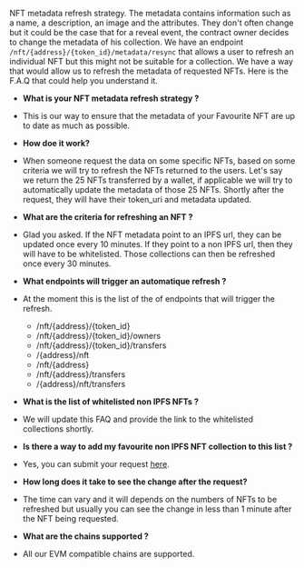 NFT metadata refresh strategy.
The metadata contains information such as a name, a description, an image and the attributes.
They don't often change but it could be the case that for a reveal event, the contract owner decides to change the metadata of his collection.
We have an endpoint `/nft/{address}/{token_id}/metadata/resync` that allows a user to refresh an individual NFT but this might not be suitable for a collection.
We have a way that would allow us to refresh the metadata of requested NFTs. 
Here is the F.A.Q that could help you understand it.

- **What is your NFT metadata refresh strategy ?**
- This is our way to ensure that the metadata of your Favourite NFT are up to date as much as possible.

- **How doe it work?**
- When someone request the data on some specific NFTs, based on some criteria we will try to refresh the NFTs returned to the users.
Let's say we return the 25 NFTs transferred by a wallet, if applicable we will try to automatically update the metadata of those 25 NFTs. Shortly after the request, they will have their token_uri and metadata updated.

- **What are the criteria for refreshing an NFT ?**
- Glad you asked. If the NFT metadata point to an IPFS url, they can be updated once every 10 minutes. If they point to a non IPFS url, then they will have to be whitelisted. Those collections can then be refreshed once every 30 minutes.

- **What endpoints will trigger an automatique refresh ?**
- At the moment this is the list of the of endpoints that will trigger the refresh.
  - /nft/{address}/{token_id}
  - /nft/{address}/{token_id}/owners
  - /nft/{address}/{token_id}/transfers
  - /{address}/nft
  - /nft/{address}
  - /nft/{address}/transfers
  - /{address}/nft/transfers

- **What is the list of whitelisted non IPFS NFTs ?**
- We will update this FAQ and provide the link to the whitelisted collections shortly.

- **Is there a way to add my favourite non IPFS NFT collection to this list ?**
- Yes, you can submit your request [here](https://forum.moralis.io/c/moralis/non-ipfs-collection-refresh-whitelisting/24).

- **How long does it take to see the change after the request?**
- The time can vary and it will depends on the numbers of NFTs to be refreshed but usually you can see the change in less than 1 minute after the NFT being requested.

- **What are the chains supported ?**
- All our EVM compatible chains are supported.
